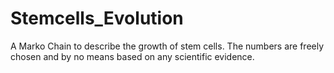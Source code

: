 # Stemcells_Evolution

A Marko Chain to describe the growth of stem cells. The numbers are freely chosen and by no means based on any scientific evidence.
